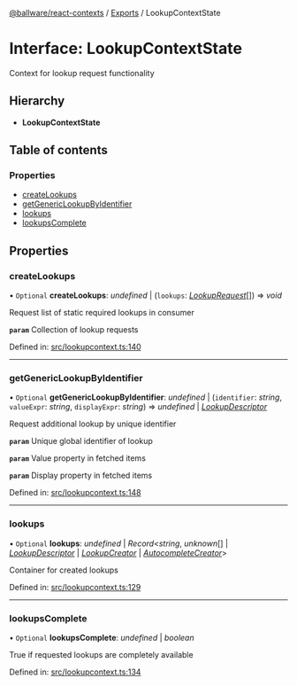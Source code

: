 [@ballware/react-contexts](../README.md) / [Exports](../modules.md) / LookupContextState

# Interface: LookupContextState

Context for lookup request functionality

## Hierarchy

* **LookupContextState**

## Table of contents

### Properties

- [createLookups](lookupcontextstate.md#createlookups)
- [getGenericLookupByIdentifier](lookupcontextstate.md#getgenericlookupbyidentifier)
- [lookups](lookupcontextstate.md#lookups)
- [lookupsComplete](lookupcontextstate.md#lookupscomplete)

## Properties

### createLookups

• `Optional` **createLookups**: *undefined* \| (`lookups`: [*LookupRequest*](lookuprequest.md)[]) => *void*

Request list of static required lookups in consumer

**`param`** Collection of lookup requests

Defined in: [src/lookupcontext.ts:140](https://github.com/frankball/ballware-react-contexts/blob/6321ec4/src/lookupcontext.ts#L140)

___

### getGenericLookupByIdentifier

• `Optional` **getGenericLookupByIdentifier**: *undefined* \| (`identifier`: *string*, `valueExpr`: *string*, `displayExpr`: *string*) => *undefined* \| [*LookupDescriptor*](lookupdescriptor.md)

Request additional lookup by unique identifier

**`param`** Unique global identifier of lookup

**`param`** Value property in fetched items

**`param`** Display property in fetched items

Defined in: [src/lookupcontext.ts:148](https://github.com/frankball/ballware-react-contexts/blob/6321ec4/src/lookupcontext.ts#L148)

___

### lookups

• `Optional` **lookups**: *undefined* \| *Record*<*string*, *unknown*[] \| [*LookupDescriptor*](lookupdescriptor.md) \| [*LookupCreator*](../modules.md#lookupcreator) \| [*AutocompleteCreator*](../modules.md#autocompletecreator)\>

Container for created lookups

Defined in: [src/lookupcontext.ts:129](https://github.com/frankball/ballware-react-contexts/blob/6321ec4/src/lookupcontext.ts#L129)

___

### lookupsComplete

• `Optional` **lookupsComplete**: *undefined* \| *boolean*

True if requested lookups are completely available

Defined in: [src/lookupcontext.ts:134](https://github.com/frankball/ballware-react-contexts/blob/6321ec4/src/lookupcontext.ts#L134)
